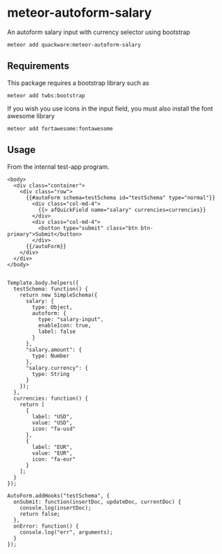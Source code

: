 # meteor-autoform-salary

An autoform salary input with currency selector using bootstrap

    meteor add quackware:meteor-autoform-salary

## Requirements

This package requires a bootstrap library such as

    meteor add twbs:bootstrap

If you wish you use icons in the input field, you must also install the font awesome library

    meteor add fortawesome:fontawesome

## Usage

From the internal test-app program.

    <body>
      <div class="container">
        <div class="row">
          {{#autoForm schema=testSchema id="testSchema" type="normal"}}
            <div class="col-md-4">
              {{> afQuickField name="salary" currencies=currencies}}
            </div>
            <div class="col-md-4">
              <button type="submit" class="btn btn-primary">Submit</button>
            </div>
          {{/autoForm}}
        </div>
      </div>
    </body>


    Template.body.helpers({
      testSchema: function() {
        return new SimpleSchema({
          salary: {
            type: Object,
            autoform: {
              type: "salary-input",
              enableIcon: true,
              label: false
            }
          },
          "salary.amount": {
            type: Number
          },
          "salary.currency": {
            type: String
          }
        });
      },
      currencies: function() {
        return [
          {
            label: "USD",
            value: "USD",
            icon: "fa-usd"
          },
          {
            label: "EUR",
            value: "EUR",
            icon: "fa-eur"
          }
        ];
      }
    });

    AutoForm.addHooks("testSchema", {
      onSubmit: function(insertDoc, updateDoc, currentDoc) {
        console.log(insertDoc);
        return false;
      },
      onError: function() {
        console.log("err", arguments);
      }
    });